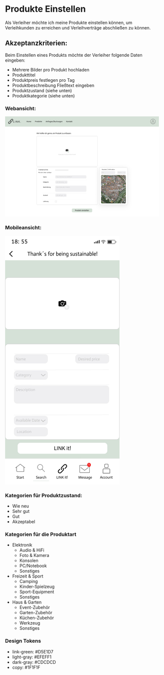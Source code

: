 # Produkte Einstellen

Als Verleiher möchte ich meine Produkte einstellen können, um Verleihkunden zu erreichen und Verleihverträge abschließen zu können.

## Akzeptanzkriterien:

Beim Einstellen eines Produkts möchte der Verleiher folgende Daten eingeben:

- Mehrere Bilder pro Produkt hochladen
- Produkttitel
- Produktpreis festlegen pro Tag
- Produktbeschreibung Fließtext eingeben
- Produktzustand (siehe unten)
- Produktkategorie (siehe unten)

### Webansicht:

![Desktop Ansicht Produkt Einstellen](desktop.jpg)

### Mobileansicht:

![Mobile Ansicht Produkt Einstellen](mobile.jpg)

### Kategorien für Produktzustand:

- Wie neu
- Sehr gut
- Gut
- Akzeptabel

### Kategorien für die Produktart

- Elektronik
  - Audio & HiFi
  - Foto & Kamera
  - Konsolen
  - PC/Notebook
  - Sonstiges
- Freizeit & Sport
  - Camping
  - Kinder-Spielzeug
  - Sport-Equipment
  - Sonstiges
- Haus & Garten
  - Event-Zubehör
  - Garten-Zubehör
  - Küchen-Zubehör
  - Werkzeug
  - Sonstiges

### Design Tokens

- link-green: #D5E1D7
- light-gray: #EFEFF1
- dark-gray: #CDCDCD
- copy: #1F1F1F
